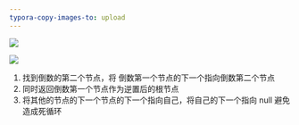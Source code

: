 ```yaml
---
typora-copy-images-to: upload
---
```

![](https://cdn.ueno.ltd/img/链表的逆置.png)

![](F:\web前端\学习笔记\duyi\算法\img\链表的逆置.jpg)

1. 找到倒数的第二个节点，将 倒数第一个节点的下一个指向倒数第二个节点
2. 同时返回倒数第一个节点作为逆置后的根节点
3. 将其他的节点的下一个节点的下一个指向自己，将自己的下一个指向 null 避免造成死循环

